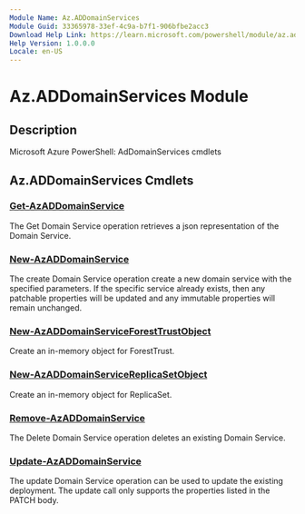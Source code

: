 ```yaml
---
Module Name: Az.ADDomainServices
Module Guid: 33365978-33ef-4c9a-b7f1-906bfbe2acc3
Download Help Link: https://learn.microsoft.com/powershell/module/az.addomainservices
Help Version: 1.0.0.0
Locale: en-US
---
```


# Az.ADDomainServices Module
## Description
Microsoft Azure PowerShell: AdDomainServices cmdlets

## Az.ADDomainServices Cmdlets
### [Get-AzADDomainService](Get-AzADDomainService.md)
The Get Domain Service operation retrieves a json representation of the Domain Service.

### [New-AzADDomainService](New-AzADDomainService.md)
The create Domain Service operation create a new domain service with the specified parameters.
If the specific service already exists, then any patchable properties will be updated and any immutable properties will remain unchanged.

### [New-AzADDomainServiceForestTrustObject](New-AzADDomainServiceForestTrustObject.md)
Create an in-memory object for ForestTrust.

### [New-AzADDomainServiceReplicaSetObject](New-AzADDomainServiceReplicaSetObject.md)
Create an in-memory object for ReplicaSet.

### [Remove-AzADDomainService](Remove-AzADDomainService.md)
The Delete Domain Service operation deletes an existing Domain Service.

### [Update-AzADDomainService](Update-AzADDomainService.md)
The update Domain Service operation can be used to update the existing deployment.
The update call only supports the properties listed in the PATCH body.

